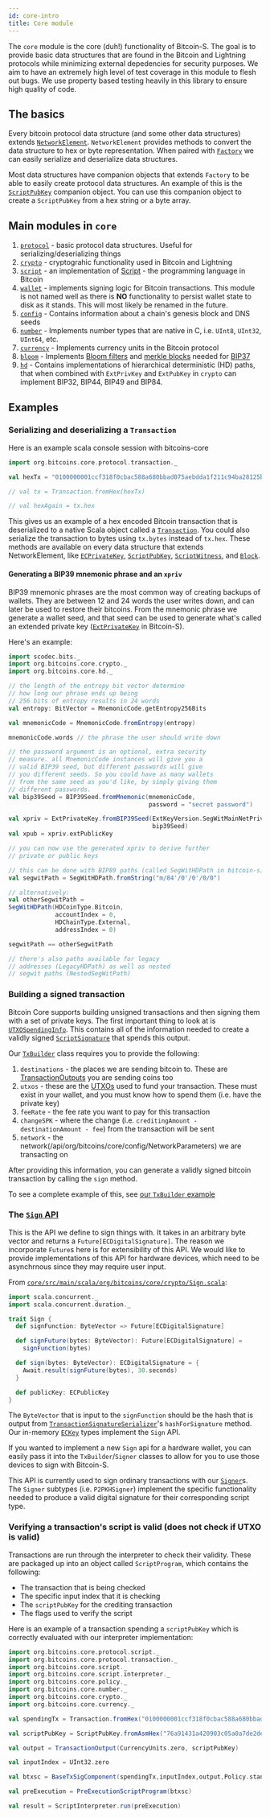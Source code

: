```yaml
---
id: core-intro
title: Core module
---
```


The `core` module is the core (duh!) functionality of Bitcoin-S. The goal is to provide basic
data structures that are found in the Bitcoin and Lightning protocols while
minimizing external depedencies for security purposes. We aim to have an extremely
high level of test coverage in this module to flesh out bugs. We use property based
testing heavily in this library to ensure high quality of code.

## The basics

Every bitcoin protocol data structure (and some other data structures) extends [`NetworkElement`](/api/org/bitcoins/core/protocol/NetworkElement). `NetworkElement` provides methods to convert the data structure to hex or byte representation. When paired with [`Factory`](/api/org/bitcoins/core/util/Factory) we can easily serialize and deserialize data structures.

Most data structures have companion objects that extends `Factory` to be able to easily create protocol data structures. An example of this is the [`ScriptPubKey`](/api/org/bitcoins/core/protocol/script/ScriptPubKey) companion object. You can use this companion object to create a `ScriptPubKey` from a hex string or a byte array.

## Main modules in `core`

1. [`protocol`](/api/org/bitcoins/core/protocol) - basic protocol data structures. Useful for serializing/deserializing things
1. [`crypto`](/api/org/bitcoins/core/crypto) - cryptograhic functionality used in Bitcoin and Lightning
1. [`script`](/api/org/bitcoins/core/script) - an implementation of [Script](https://en.bitcoin.it/wiki/Script) - the programming language in Bitcoin
1. [`wallet`](/api/org/bitcoins/core/wallet) - implements signing logic for Bitcoin transactions. This module is not named well as there is **NO** functionality to persist wallet state to disk as it stands. This will most likely be renamed in the future.
1. [`config`](/api/org/bitcoins/core/config) - Contains information about a chain's genesis block and DNS seeds
1. [`number`](/api/org/bitcoins/core/number) - Implements number types that are native in C, i.e. `UInt8`, `UInt32`, `UInt64`, etc.
1. [`currency`](/api/org/bitcoins/core/currency) - Implements currency units in the Bitcoin protocol
1. [`bloom`](/api/org/bitcoins/core/bloom) - Implements [Bloom filters](https://en.wikipedia.org/wiki/Bloom_filter) and [merkle blocks](https://bitcoin.org/en/glossary/merkle-block) needed for [BIP37](https://github.com/bitcoin/bips/blob/master/bip-0037.mediawiki)
1. [`hd`](/api/org/bitcoins/core/hd) - Contains implementations of hierarchical deterministic (HD) paths, that when combined with `ExtPrivKey` and `ExtPubKey` in `crypto` can implement BIP32, BIP44, BIP49 and BIP84.

## Examples

### Serializing and deserializing a `Transaction`

Here is an example scala console session with bitcoins-core

```scala mdoc
import org.bitcoins.core.protocol.transaction._

val hexTx = "0100000001ccf318f0cbac588a680bbad075aebdda1f211c94ba28125b0f627f9248310db3000000006b4830450221008337ce3ce0c6ac0ab72509f8$9c1d52701817a2362d6357457b63e3bdedc0c0602202908963b9cf1a095ab3b34b95ce2bc0d67fb0f19be1cc5f7b3de0b3a325629bf01210241d746ca08da0a668735c3e01c1$a02045f2f399c5937079b6434b5a31dfe353ffffffff0210335d05000000001976a914b1d7591b69e9def0feb13254bace942923c7922d88ac48030000000000001976a9145e$90c865c2f6f7a9710a474154ab1423abb5b9288ac00000000"

// val tx = Transaction.fromHex(hexTx)

// val hexAgain = tx.hex
```

This gives us an example of a hex encoded Bitcoin transaction that is deserialized to a native Scala object called a [`Transaction`](/api/org/bitcoins/core/protocol/transaction/Transaction). You could also serialize the transaction to bytes using `tx.bytes` instead of `tx.hex`. These methods are available on every data structure that extends NetworkElement, like [`ECPrivateKey`](/api/org/bitcoins/core/crypto/ECPrivateKey), [`ScriptPubKey`](/api/org/bitcoins/core/protocol/script/ScriptPubKey), [`ScriptWitness`](/api/org/bitcoins/core/protocol/script/ScriptWitness), and [`Block`](/api/org/bitcoins/core/protocol/blockchain/Block).

#### Generating a BIP39 mnemonic phrase and an `xpriv`

BIP39 mnemonic phrases are the most common way of creating backups of wallets.
They are between 12 and 24 words the user writes down, and can later be used to restore
their bitcoins. From the mnemonic phrase we generate a wallet seed, and that seed
can be used to generate what's called an extended private key
([`ExtPrivateKey`](/api/org/bitcoins/core/crypto/ExtPrivateKey) in Bitcoin-S).

Here's an example:

```scala mdoc:to-string
import scodec.bits._
import org.bitcoins.core.crypto._
import org.bitcoins.core.hd._

// the length of the entropy bit vector determine
// how long our phrase ends up being
// 256 bits of entropy results in 24 words
val entropy: BitVector = MnemonicCode.getEntropy256Bits

val mnemonicCode = MnemonicCode.fromEntropy(entropy)

mnemonicCode.words // the phrase the user should write down

// the password argument is an optional, extra security
// measure. all MnemonicCode instances will give you a
// valid BIP39 seed, but different passwords will give
// you different seeds. So you could have as many wallets
// from the same seed as you'd like, by simply giving them
// different passwords.
val bip39Seed = BIP39Seed.fromMnemonic(mnemonicCode,
                                       password = "secret password")

val xpriv = ExtPrivateKey.fromBIP39Seed(ExtKeyVersion.SegWitMainNetPriv,
                                        bip39Seed)
val xpub = xpriv.extPublicKey

// you can now use the generated xpriv to derive further
// private or public keys

// this can be done with BIP89 paths (called SegWitHDPath in bitcoin-s)
val segwitPath = SegWitHDPath.fromString("m/84'/0'/0'/0/0")

// alternatively:
val otherSegwitPath =
SegWitHDPath(HDCoinType.Bitcoin,
             accountIndex = 0,
             HDChainType.External,
             addressIndex = 0)

segwitPath == otherSegwitPath

// there's also paths available for legacy
// addresses (LegacyHDPath) as well as nested
// segwit paths (NestedSegWitPath)
```

### Building a signed transaction

Bitcoin Core supports building unsigned transactions and then signing them with a set of private keys. The first important thing to look at is [`UTXOSpendingInfo`](/api/org/bitcoins/core/wallet/utxo/UTXOSpendingInfo). This contains all of the information needed to create a validly signed [`ScriptSignature`](/api/org/bitcoins/core/protocol/script/ScriptSignature) that spends this output.

Our [`TxBuilder`](/api/org/bitcoins/core/wallet/builder/TxBuilder) class requires you to provide the following:

1. `destinations` - the places we are sending bitcoin to. These are [TransactionOutputs](/api/org/bitcoins/core/protocol/transaction/TransactionOutput) you are sending coins too
2. `utxos` - these are the [UTXOs](/api/org/bitcoins/core/wallet/utxo/UTXOSpendingInfo) used to fund your transaction. These must exist in your wallet, and you must know how to spend them (i.e. have the private key)
3. `feeRate` - the fee rate you want to pay for this transaction
4. `changeSPK` - where the change (i.e. `creditingAmount - destinationAmount - fee`) from the transaction will be sent
5. `network` - the network(/api/org/bitcoins/core/config/NetworkParameters) we are transacting on

After providing this information, you can generate a validly signed bitcoin transaction by calling the `sign` method.

To see a complete example of this, see [our `TxBuilder` example](txbuilder.md)

### The [`Sign` API](/api/org/bitcoins/core/crypto/Sign)

This is the API we define to sign things with. It takes in an arbitrary byte vector and returns a `Future[ECDigitalSignature]`. The reason we incorporate `Future`s here is for extensibility of this API. We would like to provide implementations of this API for hardware devices, which need to be asynchrnous since they may require user input.

From [`core/src/main/scala/org/bitcoins/core/crypto/Sign.scala`](/api/org/bitcoins/core/crypto/Sign):

```scala mdoc
import scala.concurrent._
import scala.concurrent.duration._

trait Sign {
  def signFunction: ByteVector => Future[ECDigitalSignature]

  def signFuture(bytes: ByteVector): Future[ECDigitalSignature] =
    signFunction(bytes)

  def sign(bytes: ByteVector): ECDigitalSignature = {
    Await.result(signFuture(bytes), 30.seconds)
  }

  def publicKey: ECPublicKey
}

```

The `ByteVector` that is input to the `signFunction` should be the hash that is output from [`TransactionSignatureSerializer`](/api/org/bitcoins/core/crypto/TransactionSignatureSerializer)'s `hashForSignature` method. Our in-memory [`ECKey`](/api/org/bitcoins/core/crypto/ECKey) types implement the `Sign` API.

If you wanted to implement a new `Sign` api for a hardware wallet, you can easily pass it into the `TxBuilder`/`Signer` classes to allow for you to use those devices to sign with Bitcoin-S.

This API is currently used to sign ordinary transactions with our [`Signer`](/api/org/bitcoins/core/wallet/signer/Signer)s. The `Signer` subtypes (i.e. `P2PKHSigner`) implement the specific functionality needed to produce a valid digital signature for their corresponding script type.

### Verifying a transaction's script is valid (does not check if UTXO is valid)

Transactions are run through the interpreter to check their validity. These are packaged up into an object called `ScriptProgram`, which contains the following:

- The transaction that is being checked
- The specific input index that it is checking
- The `scriptPubKey` for the crediting transaction
- The flags used to verify the script

Here is an example of a transaction spending a `scriptPubKey` which is correctly evaluated with our interpreter implementation:

```scala mdoc:silent
import org.bitcoins.core.protocol.script._
import org.bitcoins.core.protocol.transaction._
import org.bitcoins.core.script._
import org.bitcoins.core.script.interpreter._
import org.bitcoins.core.policy._
import org.bitcoins.core.number._
import org.bitcoins.core.crypto._
import org.bitcoins.core.currency._

val spendingTx = Transaction.fromHex("0100000001ccf318f0cbac588a680bbad075aebdda1f211c94ba28125b0f627f9248310db3000000006b4830450221008337ce3ce0c6ac0ab72509f889c1d52701817a2362d6357457b63e3bdedc0c0602202908963b9cf1a095ab3b34b95ce2bc0d67fb0f19be1cc5f7b3de0b3a325629bf01210241d746ca08da0a668735c3e01c1fa02045f2f399c5937079b6434b5a31dfe353ffffffff0210335d05000000001976a914b1d7591b69e9def0feb13254bace942923c7922d88ac48030000000000001976a9145e690c865c2f6f7a9710a474154ab1423abb5b9288ac00000000")

val scriptPubKey = ScriptPubKey.fromAsmHex("76a91431a420903c05a0a7de2de40c9f02ebedbacdc17288ac")

val output = TransactionOutput(CurrencyUnits.zero, scriptPubKey)

val inputIndex = UInt32.zero

val btxsc = BaseTxSigComponent(spendingTx,inputIndex,output,Policy.standardScriptVerifyFlags)

val preExecution = PreExecutionScriptProgram(btxsc)
```

```scala mdoc
val result = ScriptInterpreter.run(preExecution)
```
